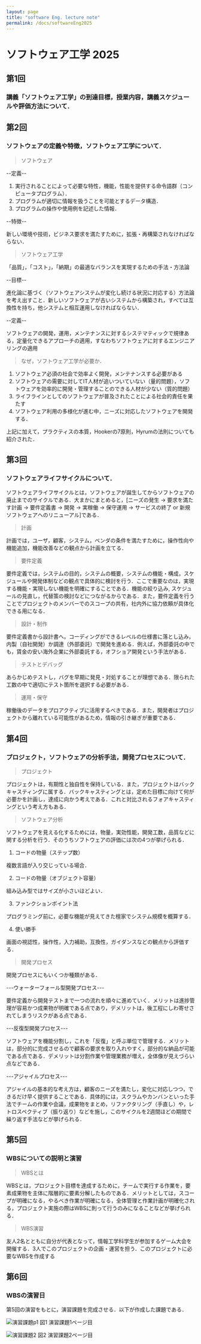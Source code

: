 ```yaml
---
layout: page
title: "software Eng. lecture note"
permalink: /docs/softwareEng2025
---
```


# ソフトウェア工学 2025

## 第1回
### 講義「ソフトウェア工学」の到達目標，授業内容，講義スケジュールや評価方法について．
## 第2回
### ソフトウェアの定義や特徴，ソフトウェア工学について．
>ソフトウェア

--定義--
1. 実行されることによって必要な特性，機能，性能を提供する命令語群（コンピュータプログラム）．
2. プログラムが適切に情報を扱うことを可能とするデータ構造．
3. プログラムの操作や使用例を記述した情報．

--特徴--

新しい環境や技術，ビジネス要求を満たすために，拡張・再構築されなければならない．

>ソフトウェア工学

「品質」，「コスト」，「納期」の最適なバランスを実現するための手法・方法論

--目標--

進化論に基づく（ソフトウェアシステムが変化し続ける状況に対応する）方法論を考え出すこと．新しいソフトウェアが古いシステムから構築され，すべては互換性を持ち，他システムと相互運用しなければならない．

--定義--

ソフトウェアの開発，運用，メンテナンスに対するシステマティックで規律ある，定量化できるアプローチの適用，すなわちソフトウェアに対するエンジニアリングの適用

>なぜ，ソフトウェア工学が必要か．

1. ソフトウェア必須の社会で効率よく開発，メンテナンスする必要がある
2. ソフトウェアの需要に対してIT人材が追いついていない（量的問題），ソフトウェアを効率的に開発・管理することのできる人材が少ない（質的問題）
3. ライフラインとしてのソフトウェアが普及されたことによる社会的責任を果たす
4. ソフトウェア利用の多様化が進む中，ニーズに対応したソフトウェアを開発する．

上記に加えて，プラクティスの本質，Hookerの7原則，Hyrumの法則についても紹介された．

## 第3回
### ソフトウェアライフサイクルについて．
ソフトウェアライフサイクルとは，ソフトウェアが誕生してからソフトウェアの廃止までのサイクルである．大まかにまとめると，\[ニーズの発生 → 要求を満たす計画 → 要件定義書 → 開発 → 実稼働 → 保守運用 → サービスの終了 or 新規ソフトウェアへのリニューアル\]である．

>計画

計画では，ユーザ，顧客，システム，ベンダの条件を満たすために，操作性向や機能追加，機能改善などの観点から計画を立てる．

>要件定義

要件定義では，システムの目的，システムの概要，システムの機能・構成，スケジュールや開発体制などの観点で具体的に検討を行う．ここで重要なのは，実現する機能・実現しない機能を明確にすることである．機能の絞り込み, スケジュールの見直し，代替策の検討などにつながるからである．また，要件定義を行うことでプロジェクトのメンバーでのスコープの共有，社内外に協力依頼が具体化できる用になる．

>設計・制作

要件定義書から設計書へ，コーディングができるレベルの仕様書に落とし込み，内製（自社開発）か調達（外部委託）で開発を進める．例えば，外部委託の中でも，賃金の安い海外企業に外部委託する，オフショア開発という手法がある．

>テストとデバッグ

あらかじめテストし，バグを早期に発見・対処することが理想である．限られた工数の中で適切にテスト箇所を選択する必要がある．

>運用・保守

稼働後のデータをプロアクティブに活用するべきである．また，開発者はプロジェクトから離れている可能性があるため，情報の引き継ぎが重要である．

## 第4回
### プロジェクト，ソフトウェアの分析手法，開発プロセスについて．
>プロジェクト

プロジェクトは，有期性と独自性を保持している．また，プロジェクトはバックキャスティングに属する．バックキャスティングとは，定めた目標に向けて何が必要かを計画し，達成に向かう考えである．これと対比されるフォアキャスティングという考え方もある．

>ソフトウェア分析

ソフトウェアを見える化するためには，物量，実効性能，開発工数，品質などに関する分析を行う．そのうちソフトウェアの評価には次の4つが挙げられる．

1. コードの物量（ステップ数）

複数言語が入り交じっている場合．

2. コードの物量（オブジェクト容量）

組み込み型ではサイズが小さいほどよい．

3. ファンクションポイント法

プログラミング前に，必要な機能が見えてきた檀家でシステム規模を概算する．

4. 使い勝手

画面の視認性，操作性，入力補助，互換性，ガイダンスなどの観点から評価する．

>開発プロセス

開発プロセスにもいくつか種類がある．

---ウォーターフォール型開発プロセス---

要件定義から開発テストまで一つの流れを順々に進めていく．メリットは進捗管理が容易かつ成果物が明確である点であり，デメリットは，後工程にしわ寄せされてしまうリスクがある点である．

---反復型開発プロセス---

ソフトウェアを機能分割し，これを「反復」と呼ぶ単位で管理する．メリットは，部分的に完成させるので顧客の要求を取り入れやすく，部分的な納品が可能である点である．デメリットは分割作業や管理業務が増え，全体像が見えづらい点などである．

---アジャイルプロセス---

アジャイルの基本的な考え方は，顧客のニーズを満たし，変化に対応しつつ，できるだけ早く提供することである．具体的には，スクラムやカンバンといった手法でチームの作業や会議，成果物をまとめ，リファクタリング（手直し）や，レトロスペクティブ（振り返り）などを施し，このサイクルを2週間ほどの期間で繰り返す手法などが挙げられる．

## 第5回
### WBSについての説明と演習

>WBSとは

WBSとは，プロジェクト目標を達成するために，チームで実行する作業を，要素成果物を主体に階層的に要素分解したものである．メリットとしては，スコープが明確になる，やるべき作業が明確になる，全体管理と作業計画が明確化される，プロジェクト実施の際はWBSに則って行うのみになることなどが挙げられる．

>WBS演習

友人2名とともに自分が代表となって，情報工学科学生が参加するゲーム大会を開催する．3人でこのプロジェクトの企画・運営を担う．このプロジェクトに必要なWBSを作成する

## 第6回
### WBSの演習日
第5回の演習をもとに，演習課題を完成させる．以下が作成した課題である．

![演習課題p1](./image1.png)
図1 演習課題1ページ目

![演習課題2](./image2.png)
図2 演習課題2ページ目
